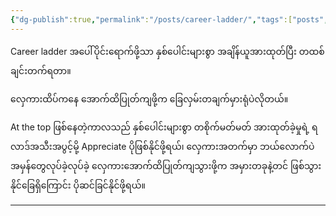 ```yaml
---
{"dg-publish":true,"permalink":"/posts/career-ladder/","tags":["posts","growth"],"created":"2025-03-18"}
---
```


Career ladder အပေါ်ပိုင်းရောက်ဖို့သာ နှစ်ပေါင်းများစွာ အချိန်ယူအားထုတ်ပြီး တထစ်ချင်းတက်ရတာ။

လှေကားထိပ်ကနေ အောက်ထိပြုတ်ကျဖို့က ခြေလှမ်းတချက်မှားရုံပဲလိုတယ်။

At the top ဖြစ်နေတဲ့ကာလသည် နှစ်ပေါင်းများစွာ တစိုက်မတ်မတ် အားထုတ်ခဲ့မှုရဲ့ ရလာဒ်အသီးအပွင့်မို့ Appreciate ပိုဖြစ်နိုင်ဖို့ရယ်၊ လှေကားအတက်မှာ ဘယ်လောက်ပဲအမှန်တွေလုပ်ခဲ့လုပ်ခဲ့ လှေကားအောက်ထိပြုတ်ကျသွားဖို့က အမှားတခုနဲ့တင် ဖြစ်သွားနိုင်ခြေရှိကြောင်း ပိုဆင်ခြင်နိုင်ဖို့ရယ်။

---

